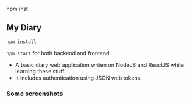 npm inst

## My Diary
``npm install``

``npm start`` for both backend and frontend 

- A basic diary web application writen on NodeJS and ReactJS while learning these stuff.
- It includes authentication using JSON web tokens.

### Some screenshots
